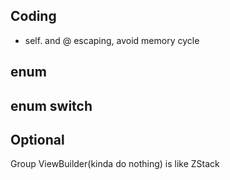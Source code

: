 ## Coding
- self. and @ escaping, avoid memory cycle

## enum

## enum switch

## Optional

Group ViewBuilder(kinda do nothing) is like ZStack